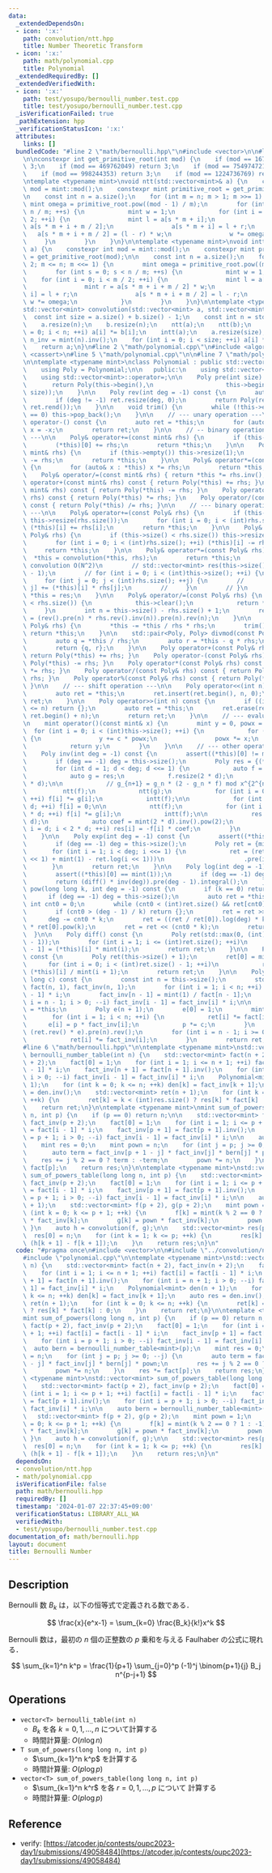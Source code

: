 ```yaml
---
data:
  _extendedDependsOn:
  - icon: ':x:'
    path: convolution/ntt.hpp
    title: Number Theoretic Transform
  - icon: ':x:'
    path: math/polynomial.cpp
    title: Polynomial
  _extendedRequiredBy: []
  _extendedVerifiedWith:
  - icon: ':x:'
    path: test/yosupo/bernoulli_number.test.cpp
    title: test/yosupo/bernoulli_number.test.cpp
  _isVerificationFailed: true
  _pathExtension: hpp
  _verificationStatusIcon: ':x:'
  attributes:
    links: []
  bundledCode: "#line 2 \"math/bernoulli.hpp\"\n#include <vector>\n\n#line 3 \"convolution/ntt.hpp\"\
    \n\nconstexpr int get_primitive_root(int mod) {\n    if (mod == 167772161) return\
    \ 3;\n    if (mod == 469762049) return 3;\n    if (mod == 754974721) return 11;\n\
    \    if (mod == 998244353) return 3;\n    if (mod == 1224736769) return 3;\n}\n\
    \ntemplate <typename mint>\nvoid ntt(std::vector<mint>& a) {\n    constexpr int\
    \ mod = mint::mod();\n    constexpr mint primitive_root = get_primitive_root(mod);\n\
    \n    const int n = a.size();\n    for (int m = n; m > 1; m >>= 1) {\n       \
    \ mint omega = primitive_root.pow((mod - 1) / m);\n        for (int s = 0; s <\
    \ n / m; ++s) {\n            mint w = 1;\n            for (int i = 0; i < m /\
    \ 2; ++i) {\n                mint l = a[s * m + i];\n                mint r =\
    \ a[s * m + i + m / 2];\n                a[s * m + i] = l + r;\n             \
    \   a[s * m + i + m / 2] = (l - r) * w;\n                w *= omega;\n       \
    \     }\n        }\n    }\n}\n\ntemplate <typename mint>\nvoid intt(std::vector<mint>&\
    \ a) {\n    constexpr int mod = mint::mod();\n    constexpr mint primitive_root\
    \ = get_primitive_root(mod);\n\n    const int n = a.size();\n    for (int m =\
    \ 2; m <= n; m <<= 1) {\n        mint omega = primitive_root.pow((mod - 1) / m).inv();\n\
    \        for (int s = 0; s < n / m; ++s) {\n            mint w = 1;\n        \
    \    for (int i = 0; i < m / 2; ++i) {\n                mint l = a[s * m + i];\n\
    \                mint r = a[s * m + i + m / 2] * w;\n                a[s * m +\
    \ i] = l + r;\n                a[s * m + i + m / 2] = l - r;\n               \
    \ w *= omega;\n            }\n        }\n    }\n}\n\ntemplate <typename mint>\n\
    std::vector<mint> convolution(std::vector<mint> a, std::vector<mint> b) {\n  \
    \  const int size = a.size() + b.size() - 1;\n    const int n = std::bit_ceil(size);\n\
    \    a.resize(n);\n    b.resize(n);\n    ntt(a);\n    ntt(b);\n    for (int i\
    \ = 0; i < n; ++i) a[i] *= b[i];\n    intt(a);\n    a.resize(size);\n    mint\
    \ n_inv = mint(n).inv();\n    for (int i = 0; i < size; ++i) a[i] *= n_inv;\n\
    \    return a;\n}\n#line 2 \"math/polynomial.cpp\"\n#include <algorithm>\n#include\
    \ <cassert>\n#line 5 \"math/polynomial.cpp\"\n\n#line 7 \"math/polynomial.cpp\"\
    \n\ntemplate <typename mint>\nclass Polynomial : public std::vector<mint> {\n\
    \    using Poly = Polynomial;\n\n   public:\n    using std::vector<mint>::vector;\n\
    \    using std::vector<mint>::operator=;\n\n    Poly pre(int size) const {\n \
    \       return Poly(this->begin(),\n                    this->begin() + std::min((int)this->size(),\
    \ size));\n    }\n\n    Poly rev(int deg = -1) const {\n        auto ret = *this;\n\
    \        if (deg != -1) ret.resize(deg, 0);\n        return Poly(ret.rbegin(),\
    \ ret.rend());\n    }\n\n    void trim() {\n        while (!this->empty() && this->back()\
    \ == 0) this->pop_back();\n    }\n\n    // --- unary operation ---\n\n    Poly&\
    \ operator-() const {\n        auto ret = *this;\n        for (auto& x : ret)\
    \ x = -x;\n        return ret;\n    }\n\n    // -- binary operation with scalar\
    \ ---\n\n    Poly& operator+=(const mint& rhs) {\n        if (this->empty()) this->resize(1);\n\
    \        (*this)[0] += rhs;\n        return *this;\n    }\n\n    Poly& operator-=(const\
    \ mint& rhs) {\n        if (this->empty()) this->resize(1);\n        (*this)[0]\
    \ -= rhs;\n        return *this;\n    }\n\n    Poly& operator*=(const mint& rhs)\
    \ {\n        for (auto& x : *this) x *= rhs;\n        return *this;\n    }\n\n\
    \    Poly& operator/=(const mint& rhs) { return *this *= rhs.inv(); }\n\n    Poly\
    \ operator+(const mint& rhs) const { return Poly(*this) += rhs; }\n    Poly operator-(const\
    \ mint& rhs) const { return Poly(*this) -= rhs; }\n    Poly operator*(const mint&\
    \ rhs) const { return Poly(*this) *= rhs; }\n    Poly operator/(const mint& rhs)\
    \ const { return Poly(*this) /= rhs; }\n\n    // --- binary operation with polynomial\
    \ ---\n\n    Poly& operator+=(const Poly& rhs) {\n        if (this->size() < rhs.size())\
    \ this->resize(rhs.size());\n        for (int i = 0; i < (int)rhs.size(); ++i)\
    \ (*this)[i] += rhs[i];\n        return *this;\n    }\n\n    Poly& operator-=(const\
    \ Poly& rhs) {\n        if (this->size() < rhs.size()) this->resize(rhs.size());\n\
    \        for (int i = 0; i < (int)rhs.size(); ++i) (*this)[i] -= rhs[i];\n   \
    \     return *this;\n    }\n\n    Poly& operator*=(const Poly& rhs) {\n      \
    \  *this = convolution(*this, rhs);\n        return *this;\n        // // naive\
    \ convolution O(N^2)\n        // std::vector<mint> res(this->size() + rhs.size()\
    \ - 1);\n        // for (int i = 0; i < (int)this->size(); ++i) {\n        //\
    \     for (int j = 0; j < (int)rhs.size(); ++j) {\n        //         res[i +\
    \ j] += (*this)[i] * rhs[j];\n        //     }\n        // }\n        // return\
    \ *this = res;\n    }\n\n    Poly& operator/=(const Poly& rhs) {\n        if (this->size()\
    \ < rhs.size()) {\n            this->clear();\n            return *this;\n   \
    \     }\n        int n = this->size() - rhs.size() + 1;\n        return *this\
    \ = (rev().pre(n) * rhs.rev().inv(n)).pre(n).rev(n);\n    }\n\n    Poly& operator%=(const\
    \ Poly& rhs) {\n        *this -= *this / rhs * rhs;\n        trim();\n       \
    \ return *this;\n    }\n\n    std::pair<Poly, Poly> divmod(const Poly& rhs) {\n\
    \        auto q = *this / rhs;\n        auto r = *this - q * rhs;\n        r.trim();\n\
    \        return {q, r};\n    }\n\n    Poly operator+(const Poly& rhs) const {\
    \ return Poly(*this) += rhs; }\n    Poly operator-(const Poly& rhs) const { return\
    \ Poly(*this) -= rhs; }\n    Poly operator*(const Poly& rhs) const { return Poly(*this)\
    \ *= rhs; }\n    Poly operator/(const Poly& rhs) const { return Poly(*this) /=\
    \ rhs; }\n    Poly operator%(const Poly& rhs) const { return Poly(*this) %= rhs;\
    \ }\n\n    // --- shift operation ---\n\n    Poly operator<<(int n) const {\n\
    \        auto ret = *this;\n        ret.insert(ret.begin(), n, 0);\n        return\
    \ ret;\n    }\n\n    Poly operator>>(int n) const {\n        if ((int)this->size()\
    \ <= n) return {};\n        auto ret = *this;\n        ret.erase(ret.begin(),\
    \ ret.begin() + n);\n        return ret;\n    }\n\n    // --- evaluation ---\n\
    \n    mint operator()(const mint& x) {\n        mint y = 0, powx = 1;\n      \
    \  for (int i = 0; i < (int)this->size(); ++i) {\n            for (auto c : *this)\
    \ {\n                y += c * powx;\n                powx *= x;\n            }\n\
    \            return y;\n        }\n    }\n\n    // --- other operations ---\n\n\
    \    Poly inv(int deg = -1) const {\n        assert((*this)[0] != mint(0));\n\
    \        if (deg == -1) deg = this->size();\n        Poly res = {(*this)[0].inv()};\n\
    \        for (int d = 1; d < deg; d <<= 1) {\n            auto f = pre(2 * d);\n\
    \            auto g = res;\n            f.resize(2 * d);\n            g.resize(2\
    \ * d);\n\n            // g_{n+1} = g_n * (2 - g_n * f) mod x^{2^{n+1}}\n\n  \
    \          ntt(f);\n            ntt(g);\n            for (int i = 0; i < 2 * d;\
    \ ++i) f[i] *= g[i];\n            intt(f);\n\n            for (int i = 0; i <\
    \ d; ++i) f[i] = 0;\n\n            ntt(f);\n            for (int i = 0; i < 2\
    \ * d; ++i) f[i] *= g[i];\n            intt(f);\n\n            res.resize(2 *\
    \ d);\n            auto coef = mint(2 * d).inv().pow(2);\n            for (int\
    \ i = d; i < 2 * d; ++i) res[i] = -f[i] * coef;\n        }\n        return res.pre(deg);\n\
    \    }\n\n    Poly exp(int deg = -1) const {\n        assert((*this)[0] == mint(0));\n\
    \        if (deg == -1) deg = this->size();\n        Poly ret = {mint(1)};\n \
    \       for (int i = 1; i < deg; i <<= 1) {\n            ret = (ret * (this->pre(i\
    \ << 1) + mint(1) - ret.log(i << 1)))\n                      .pre(i << 1);\n \
    \       }\n        return ret;\n    }\n\n    Poly log(int deg = -1) const {\n\
    \        assert((*this)[0] == mint(1));\n        if (deg == -1) deg = this->size();\n\
    \        return (diff() * inv(deg)).pre(deg - 1).integral();\n    }\n\n    Poly\
    \ pow(long long k, int deg = -1) const {\n        if (k == 0) return {1};\n  \
    \      if (deg == -1) deg = this->size();\n        auto ret = *this;\n       \
    \ int cnt0 = 0;\n        while (cnt0 < (int)ret.size() && ret[cnt0] == 0) ++cnt0;\n\
    \        if (cnt0 > (deg - 1) / k) return {};\n        ret = ret >> cnt0;\n  \
    \      deg -= cnt0 * k;\n        ret = ((ret / ret[0]).log(deg) * k).exp(deg)\
    \ * ret[0].pow(k);\n        ret = ret << (cnt0 * k);\n        return ret;\n  \
    \  }\n\n    Poly diff() const {\n        Poly ret(std::max(0, (int)this->size()\
    \ - 1));\n        for (int i = 1; i <= (int)ret.size(); ++i)\n            ret[i\
    \ - 1] = (*this)[i] * mint(i);\n        return ret;\n    }\n\n    Poly integral()\
    \ const {\n        Poly ret(this->size() + 1);\n        ret[0] = mint(0);\n  \
    \      for (int i = 0; i < (int)ret.size() - 1; ++i)\n            ret[i + 1] =\
    \ (*this)[i] / mint(i + 1);\n        return ret;\n    }\n\n    Poly taylor_shift(long\
    \ long c) const {\n        const int n = this->size();\n        std::vector<mint>\
    \ fact(n, 1), fact_inv(n, 1);\n        for (int i = 1; i < n; ++i) fact[i] = fact[i\
    \ - 1] * i;\n        fact_inv[n - 1] = mint(1) / fact[n - 1];\n        for (int\
    \ i = n - 1; i > 0; --i) fact_inv[i - 1] = fact_inv[i] * i;\n\n        auto ret\
    \ = *this;\n        Poly e(n + 1);\n        e[0] = 1;\n        mint p = c;\n \
    \       for (int i = 1; i < n; ++i) {\n            ret[i] *= fact[i];\n      \
    \      e[i] = p * fact_inv[i];\n            p *= c;\n        }\n        ret =\
    \ (ret.rev() * e).pre(n).rev();\n        for (int i = n - 1; i >= 0; --i) {\n\
    \            ret[i] *= fact_inv[i];\n        }\n        return ret;\n    }\n};\n\
    #line 6 \"math/bernoulli.hpp\"\n\ntemplate <typename mint>\nstd::vector<mint>\
    \ bernoulli_number_table(int n) {\n    std::vector<mint> fact(n + 2), fact_inv(n\
    \ + 2);\n    fact[0] = 1;\n    for (int i = 1; i <= n + 1; ++i) fact[i] = fact[i\
    \ - 1] * i;\n    fact_inv[n + 1] = fact[n + 1].inv();\n    for (int i = n + 1;\
    \ i > 0; --i) fact_inv[i - 1] = fact_inv[i] * i;\n    Polynomial<mint> den(n +\
    \ 1);\n    for (int k = 0; k <= n; ++k) den[k] = fact_inv[k + 1];\n    auto res\
    \ = den.inv();\n    std::vector<mint> ret(n + 1);\n    for (int k = 0; k <= n;\
    \ ++k) {\n        ret[k] = k < (int)res.size() ? res[k] * fact[k] : 0;\n    }\n\
    \    return ret;\n}\n\ntemplate <typename mint>\nmint sum_of_powers(long long\
    \ n, int p) {\n    if (p == 0) return n;\n\n    std::vector<mint> fact(p + 2),\
    \ fact_inv(p + 2);\n    fact[0] = 1;\n    for (int i = 1; i <= p + 1; ++i) fact[i]\
    \ = fact[i - 1] * i;\n    fact_inv[p + 1] = fact[p + 1].inv();\n    for (int i\
    \ = p + 1; i > 0; --i) fact_inv[i - 1] = fact_inv[i] * i;\n\n    auto bern = bernoulli_number_table<mint>(p);\n\
    \    mint res = 0;\n    mint pown = n;\n    for (int j = p; j >= 0; --j) {\n \
    \       auto term = fact_inv[p + 1 - j] * fact_inv[j] * bern[j] * pown;\n    \
    \    res += j % 2 == 0 ? term : -term;\n        pown *= n;\n    }\n    res *=\
    \ fact[p];\n    return res;\n}\n\ntemplate <typename mint>\nstd::vector<mint>\
    \ sum_of_powers_table(long long n, int p) {\n    std::vector<mint> fact(p + 2),\
    \ fact_inv(p + 2);\n    fact[0] = 1;\n    for (int i = 1; i <= p + 1; ++i) fact[i]\
    \ = fact[i - 1] * i;\n    fact_inv[p + 1] = fact[p + 1].inv();\n    for (int i\
    \ = p + 1; i > 0; --i) fact_inv[i - 1] = fact_inv[i] * i;\n\n    auto bern = bernoulli_number_table<mint>(p\
    \ + 1);\n    std::vector<mint> f(p + 2), g(p + 2);\n    mint pown = 1;\n    for\
    \ (int k = 0; k <= p + 1; ++k) {\n        f[k] = mint(k % 2 == 0 ? 1 : -1) * bern[k]\
    \ * fact_inv[k];\n        g[k] = pown * fact_inv[k];\n        pown *= n;\n   \
    \ }\n    auto h = convolution(f, g);\n\n    std::vector<mint> res(p + 1);\n  \
    \  res[0] = n;\n    for (int k = 1; k <= p; ++k) {\n        res[k] = fact[k] *\
    \ (h[k + 1] - f[k + 1]);\n    }\n    return res;\n}\n"
  code: "#pragma once\n#include <vector>\n\n#include \"../convolution/ntt.hpp\"\n\
    #include \"polynomial.cpp\"\n\ntemplate <typename mint>\nstd::vector<mint> bernoulli_number_table(int\
    \ n) {\n    std::vector<mint> fact(n + 2), fact_inv(n + 2);\n    fact[0] = 1;\n\
    \    for (int i = 1; i <= n + 1; ++i) fact[i] = fact[i - 1] * i;\n    fact_inv[n\
    \ + 1] = fact[n + 1].inv();\n    for (int i = n + 1; i > 0; --i) fact_inv[i -\
    \ 1] = fact_inv[i] * i;\n    Polynomial<mint> den(n + 1);\n    for (int k = 0;\
    \ k <= n; ++k) den[k] = fact_inv[k + 1];\n    auto res = den.inv();\n    std::vector<mint>\
    \ ret(n + 1);\n    for (int k = 0; k <= n; ++k) {\n        ret[k] = k < (int)res.size()\
    \ ? res[k] * fact[k] : 0;\n    }\n    return ret;\n}\n\ntemplate <typename mint>\n\
    mint sum_of_powers(long long n, int p) {\n    if (p == 0) return n;\n\n    std::vector<mint>\
    \ fact(p + 2), fact_inv(p + 2);\n    fact[0] = 1;\n    for (int i = 1; i <= p\
    \ + 1; ++i) fact[i] = fact[i - 1] * i;\n    fact_inv[p + 1] = fact[p + 1].inv();\n\
    \    for (int i = p + 1; i > 0; --i) fact_inv[i - 1] = fact_inv[i] * i;\n\n  \
    \  auto bern = bernoulli_number_table<mint>(p);\n    mint res = 0;\n    mint pown\
    \ = n;\n    for (int j = p; j >= 0; --j) {\n        auto term = fact_inv[p + 1\
    \ - j] * fact_inv[j] * bern[j] * pown;\n        res += j % 2 == 0 ? term : -term;\n\
    \        pown *= n;\n    }\n    res *= fact[p];\n    return res;\n}\n\ntemplate\
    \ <typename mint>\nstd::vector<mint> sum_of_powers_table(long long n, int p) {\n\
    \    std::vector<mint> fact(p + 2), fact_inv(p + 2);\n    fact[0] = 1;\n    for\
    \ (int i = 1; i <= p + 1; ++i) fact[i] = fact[i - 1] * i;\n    fact_inv[p + 1]\
    \ = fact[p + 1].inv();\n    for (int i = p + 1; i > 0; --i) fact_inv[i - 1] =\
    \ fact_inv[i] * i;\n\n    auto bern = bernoulli_number_table<mint>(p + 1);\n \
    \   std::vector<mint> f(p + 2), g(p + 2);\n    mint pown = 1;\n    for (int k\
    \ = 0; k <= p + 1; ++k) {\n        f[k] = mint(k % 2 == 0 ? 1 : -1) * bern[k]\
    \ * fact_inv[k];\n        g[k] = pown * fact_inv[k];\n        pown *= n;\n   \
    \ }\n    auto h = convolution(f, g);\n\n    std::vector<mint> res(p + 1);\n  \
    \  res[0] = n;\n    for (int k = 1; k <= p; ++k) {\n        res[k] = fact[k] *\
    \ (h[k + 1] - f[k + 1]);\n    }\n    return res;\n}\n"
  dependsOn:
  - convolution/ntt.hpp
  - math/polynomial.cpp
  isVerificationFile: false
  path: math/bernoulli.hpp
  requiredBy: []
  timestamp: '2024-01-07 22:37:45+09:00'
  verificationStatus: LIBRARY_ALL_WA
  verifiedWith:
  - test/yosupo/bernoulli_number.test.cpp
documentation_of: math/bernoulli.hpp
layout: document
title: Bernoulli Number
---
```


## Description

Bernoulli 数 $B_k$ は，以下の恒等式で定義される数である．

$$
\frac{x}{e^x-1} = \sum_{k=0} \frac{B_k}{k!}x^k
$$

Bernoulli 数は，最初の $n$ 個の正整数の $p$ 乗和を与える Faulhaber の公式に現れる．

$$
\sum_{k=1}^n k^p = \frac{1}{p+1} \sum_{j=0}^p (-1)^j \binom{p+1}{j} B_j n^{p-j+1}
$$

## Operations

- `vector<T> bernoulli_table(int n)`
    - $B_k$ を各 $k=0,1,\dots,n$ について計算する
    - 時間計算量: $O(n\log n)$
- `T sum_of_powers(long long n, int p)`
    - $\sum_{k=1}^n k^p$ を計算する
    - 時間計算量: $O(p \log p)$
- `vector<T> sum_of_powers_table(long long n, int p)`
    - $\sum_{k=1}^n k^r$ を各 $r = 0,1,\dots,p$ について 計算する
    - 時間計算量: $O(p \log p)$

## Reference

- verify: [https://atcoder.jp/contests/oupc2023-day1/submissions/49058484](https://atcoder.jp/contests/oupc2023-day1/submissions/49058484)

